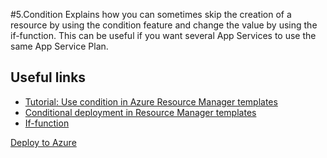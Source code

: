 #5.Condition
Explains how you can sometimes skip the creation of a resource by using the condition feature and change the value by using the 
if-function. This can be useful if you want several App Services to use the same App Service Plan.

## Useful links
* [Tutorial: Use condition in Azure Resource Manager templates](https://docs.microsoft.com/en-us/azure/azure-resource-manager/templates/template-tutorial-use-conditions)
* [Conditional deployment in Resource Manager templates](https://docs.microsoft.com/en-us/azure/azure-resource-manager/templates/conditional-resource-deployment)
* [If-function](https://docs.microsoft.com/en-us/azure/azure-resource-manager/templates/template-functions-logical#if)

[Deploy to Azure](https://portal.azure.com/#create/Microsoft.Template/uri/https%3A%2F%2Fraw.githubusercontent.com%2Fnilshedstrom%2FARMTemplatesDeepDive%2Fmaster%2F5.Condition%2Ftemplate.json)
